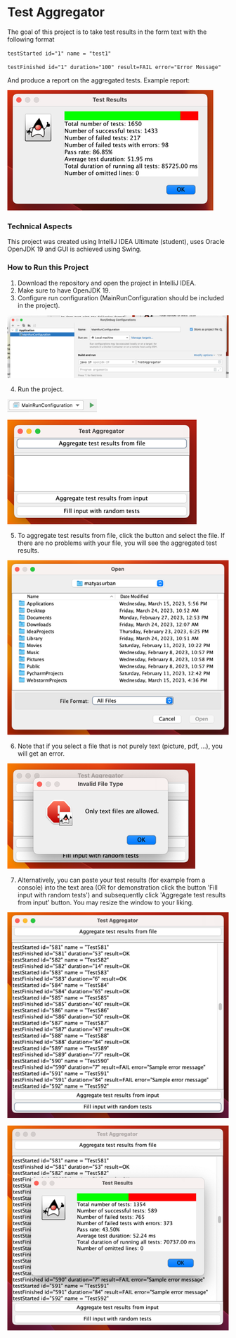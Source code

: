# Test Aggregator

The goal of this project is to take test results in the form text with the following format

`testStarted id="1" name = "test1"`

`testFinished id="1" duration="100" result=FAIL error="Error Message"`

And produce a report on the aggregated tests. Example report:

![](readme-pictures/report.png)

### Technical Aspects

This project was created using IntelliJ IDEA Ultimate (student), uses Oracle OpenJDK 19 and GUI is achieved using Swing.

### How to Run this Project

1. Download the repository and open the project in IntelliJ IDEA.
2. Make sure to have OpenJDK 19.
3. Configure run configuration (MainRunConfiguration should be included in the project).

![img.png](readme-pictures/configuration.png)

4. Run the project.

![img.png](readme-pictures/run.png)

![img.png](readme-pictures/home.png)

5. To aggregate test results from file, click the button and select the file. If there are no problems with your file, you will see the aggregated test results.

![img.png](readme-pictures/file-chooser.png)

6. Note that if you select a file that is not purely text (picture, pdf, ...), you will get an error.

![img.png](readme-pictures/error-1.png)

7. Alternatively, you can paste your test results (for example from a console) into the text area (OR for demonstration click the button 'Fill input with random tests') and subsequently click 'Aggregate test results from input' button. You may resize the window to your liking.

![img.png](readme-pictures/from-input.png)

![img.png](readme-pictures/input-results.png)